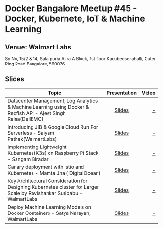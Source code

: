# Docker Bangalore Meetup #45 - Docker, Kubernete, IoT & Machine Learning

## Venue: Walmart Labs
Sy No, 15/2 & 14, Salarpuria Aura A Block, 1st floor Kadubeesenahalli, Outer Ring Road
Bangalore, 560076

## Slides



| Topic        | Presentation          | Video  |
| ------------- |:-------------:| -----:|
| Datacenter Management, Log Analytics & Machine  Learning using Docker & Redfish API - Ajeet Singh Raina(DellEMC)| [Slides]() | [ - ]() |
|  Introducing JIB & Google Cloud Run For Serverless  - Saiyam Pathak(WalmartLabs)| [Slides](-)| [ - ]()| 
|  Implementing Lightweight Kubernetes(K3s) on Raspberry Pi Stack - Sangam Biradar| [Slides](-)| [ - ]()| 
| Canary deployment with Istio and Kubernetes - Mamta Jha ( DigitalOcean)| [Slides](https://github.com/collabnix/dockerbangalore/blob/master/Canary%20Deployment.pptx.pdf)| [ - ]()| 
| Key Architectural Consideration for Designing Kubernetes cluster for Larger Scale by Ravishankar Suribabu - WalmartLabs|[Slides]()| [ - ]()|
|  Deploy Machine Learning Models on Docker Containers - Satya Narayan, WalmartLabs| [Slides](https://github.com/SatyaNarayan1/dockerbangalore/blob/master/Productionizing_ML_Model_at_scale_with_docker_k8s.pptx)| [ - ]()| 
